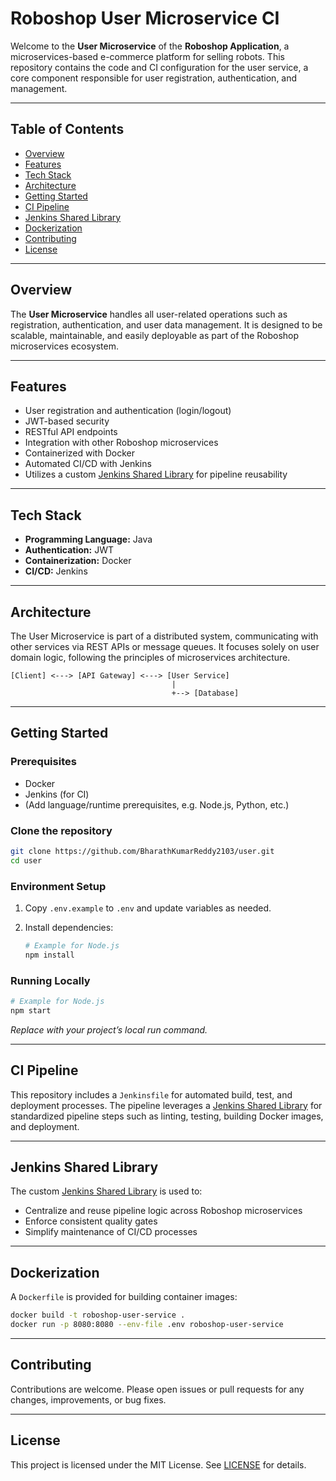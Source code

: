 # Roboshop User Microservice CI

Welcome to the **User Microservice** of the **Roboshop Application**, a microservices-based e-commerce platform for selling robots. This repository contains the code and CI configuration for the user service, a core component responsible for user registration, authentication, and management.

---

## Table of Contents

- [Overview](#overview)
- [Features](#features)
- [Tech Stack](#tech-stack)
- [Architecture](#architecture)
- [Getting Started](#getting-started)
- [CI Pipeline](#ci-pipeline)
- [Jenkins Shared Library](#jenkins-shared-library)
- [Dockerization](#dockerization)
- [Contributing](#contributing)
- [License](#license)

---

## Overview

The **User Microservice** handles all user-related operations such as registration, authentication, and user data management. It is designed to be scalable, maintainable, and easily deployable as part of the Roboshop microservices ecosystem.

---

## Features

- User registration and authentication (login/logout)
- JWT-based security
- RESTful API endpoints
- Integration with other Roboshop microservices
- Containerized with Docker
- Automated CI/CD with Jenkins
- Utilizes a custom [Jenkins Shared Library](https://github.com/BharathKumarReddy2103/jenkins-shared-library) for pipeline reusability

---

## Tech Stack

- **Programming Language:** Java
- **Authentication:** JWT
- **Containerization:** Docker
- **CI/CD:** Jenkins

---

## Architecture

The User Microservice is part of a distributed system, communicating with other services via REST APIs or message queues. It focuses solely on user domain logic, following the principles of microservices architecture.

```
[Client] <---> [API Gateway] <---> [User Service]
                                    |
                                    +--> [Database]
```

---

## Getting Started

### Prerequisites

- Docker
- Jenkins (for CI)
- (Add language/runtime prerequisites, e.g. Node.js, Python, etc.)

### Clone the repository

```bash
git clone https://github.com/BharathKumarReddy2103/user.git
cd user
```

### Environment Setup

1. Copy `.env.example` to `.env` and update variables as needed.
2. Install dependencies:

   ```bash
   # Example for Node.js
   npm install
   ```

### Running Locally

```bash
# Example for Node.js
npm start
```
*Replace with your project’s local run command.*

---

## CI Pipeline

This repository includes a `Jenkinsfile` for automated build, test, and deployment processes. The pipeline leverages a [Jenkins Shared Library](https://github.com/BharathKumarReddy2103/jenkins-shared-library) for standardized pipeline steps such as linting, testing, building Docker images, and deployment.

---

## Jenkins Shared Library

The custom [Jenkins Shared Library](https://github.com/BharathKumarReddy2103/jenkins-shared-library) is used to:

- Centralize and reuse pipeline logic across Roboshop microservices
- Enforce consistent quality gates
- Simplify maintenance of CI/CD processes

---

## Dockerization

A `Dockerfile` is provided for building container images:

```bash
docker build -t roboshop-user-service .
docker run -p 8080:8080 --env-file .env roboshop-user-service
```

---

## Contributing

Contributions are welcome. Please open issues or pull requests for any changes, improvements, or bug fixes.

---

## License

This project is licensed under the MIT License. See [LICENSE](LICENSE) for details.
